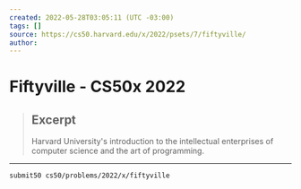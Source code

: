 ```yaml
---
created: 2022-05-28T03:05:11 (UTC -03:00)
tags: []
source: https://cs50.harvard.edu/x/2022/psets/7/fiftyville/
author: 
---
```


# Fiftyville - CS50x 2022

> ## Excerpt
> Harvard University's introduction to the intellectual enterprises of computer science and the art of programming.

---
```
submit50 cs50/problems/2022/x/fiftyville
```
